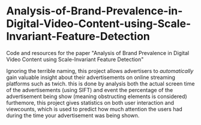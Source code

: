 # Analysis-of-Brand-Prevalence-in-Digital-Video-Content-using-Scale-Invariant-Feature-Detection
Code and resources for the paper "Analysis of Brand Prevalence in Digital Video Content using Scale-Invariant Feature Detection"

Ignoring the terrible naming, this project allows advertisers to _automatically_ gain valuable insight about their advertisements on online streaming platforms such as twich.
this is done by analysis both the actual screen time of the advertisements (using SIFT) and event the percentage of the advertisement being show (meaning obstructing elements is considered)
furthemore, this project gives statistics on both user interaction and viewcounts, which is used to predict how much attention the users had during the time your advertisement was being shown.
